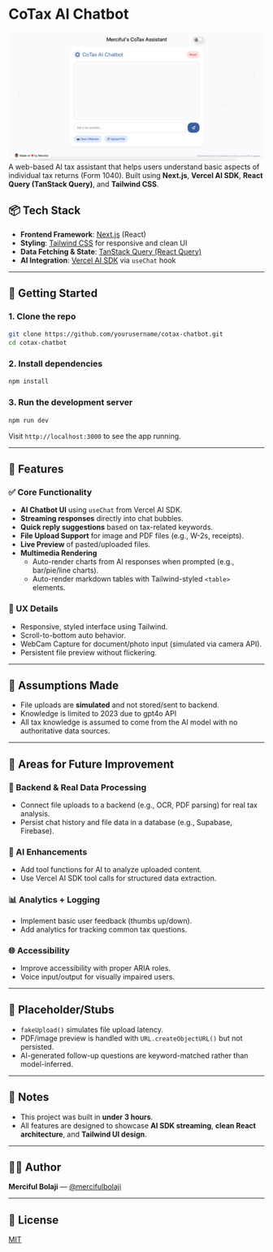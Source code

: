 # CoTax AI Chatbot
![CoTax Pic.png)](https://raw.githubusercontent.com/MercifulB/Tax-Chatbot/refs/heads/main/CoTax%20Pic.png)
A web-based AI tax assistant that helps users understand basic aspects of individual tax returns (Form 1040). Built using **Next.js**, **Vercel AI SDK**, **React Query (TanStack Query)**, and **Tailwind CSS**.

## 📦 Tech Stack
- **Frontend Framework**: [Next.js](https://nextjs.org/) (React)
- **Styling**: [Tailwind CSS](https://tailwindcss.com/) for responsive and clean UI
- **Data Fetching & State**: [TanStack Query (React Query)](https://tanstack.com/query/latest)
- **AI Integration**: [Vercel AI SDK](https://sdk.vercel.ai/) via `useChat` hook

---

## 🚀 Getting Started

### 1. Clone the repo
```bash
git clone https://github.com/yourusername/cotax-chatbot.git
cd cotax-chatbot
```

### 2. Install dependencies
```bash
npm install
```

### 3. Run the development server
```bash
npm run dev
```

Visit `http://localhost:3000` to see the app running.

---

## 🧠 Features

### ✅ Core Functionality
- **AI Chatbot UI** using `useChat` from Vercel AI SDK.
- **Streaming responses** directly into chat bubbles.
- **Quick reply suggestions** based on tax-related keywords.
- **File Upload Support** for image and PDF files (e.g., W-2s, receipts).
- **Live Preview** of pasted/uploaded files.
- **Multimedia Rendering**
  - Auto-render charts from AI responses when prompted (e.g., bar/pie/line charts).
  - Auto-render markdown tables with Tailwind-styled `<table>` elements.

### 🎯 UX Details
- Responsive, styled interface using Tailwind.
- Scroll-to-bottom auto behavior.
- WebCam Capture for document/photo input (simulated via camera API).
- Persistent file preview without flickering.

---

## 🧪 Assumptions Made
- File uploads are **simulated** and not stored/sent to backend.
- Knowledge is limited to 2023 due to gpt4o API
- All tax knowledge is assumed to come from the AI model with no authoritative data sources.

---

## 🚧 Areas for Future Improvement

### 🔁 Backend & Real Data Processing
- Connect file uploads to a backend (e.g., OCR, PDF parsing) for real tax analysis.
- Persist chat history and file data in a database (e.g., Supabase, Firebase).

### 🧠 AI Enhancements
- Add tool functions for AI to analyze uploaded content.
- Use Vercel AI SDK tool calls for structured data extraction.

### 📊 Analytics + Logging
- Implement basic user feedback (thumbs up/down).
- Add analytics for tracking common tax questions.

### 🌐 Accessibility
- Improve accessibility with proper ARIA roles.
- Voice input/output for visually impaired users.

---

## 📄 Placeholder/Stubs
- `fakeUpload()` simulates file upload latency.
- PDF/image preview is handled with `URL.createObjectURL()` but not persisted.
- AI-generated follow-up questions are keyword-matched rather than model-inferred.

---

## 📌 Notes
- This project was built in **under 3 hours**.
- All features are designed to showcase **AI SDK streaming**, **clean React architecture**, and **Tailwind UI design**.

---

## 👨‍💻 Author
**Merciful Bolaji** — [@mercifulbolaji](https://github.com/mercifulbolaji)

---

## 📝 License
[MIT](https://choosealicense.com/licenses/mit/)

